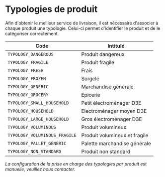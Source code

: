 # Typologies de produit

Afin d'obtenir le meilleur service de livraison, il est nécessaire d'associer à chaque produit une typologie. Celui-ci permet d'identifier le produit et de le catégoriser correctement.

Code| Intitulé 
---------|----------
`TYPOLOGY_DANGEROUS`| Produit dangereux
`TYPOLOGY_FRAGILE`| Produit fragile
`TYPOLOGY_FRESH`| Frais
`TYPOLOGY_FROZEN`| Surgelé
`TYPOLOGY_GENERIC`| Marchandise générale
`TYPOLOGY_GROCERY`| Epicerie
`TYPOLOGY_SMALL_HOUSEHOLD`| Petit électroménager D3E
`TYPOLOGY_HOUSEHOLD`| Electroménager moyen D3E
`TYPOLOGY_LARGE_HOUSEHOLD`| Gros électroménager D3E
`TYPOLOGY_VOLUMINOUS`| Produit volumineux
`TYPOLOGY_VOLUMINOUS_FRAGILE`| Produit volumineux et fragile
`TYPOLOGY_PALLET_GENERIC`| Palette marchandise générale
`TYPOLOGY_NON_STANDARD`| Produit non standard 

*La configuration de la prise en charge des typologies par produit est manuelle, veuillez nous contacter.*